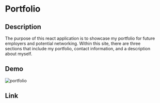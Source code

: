 # Portfolio

## Description
The purpose of this react application is to showcase my portfolio for future employers and potential networking. Within this site, there are three sections that include my portfolio, contact information, and a description about myself.

## Demo
![portfolio](https://github.com/inesr19/My-Portfolio/blob/main/src/assets/gifs/portfolio.gif)

## Link